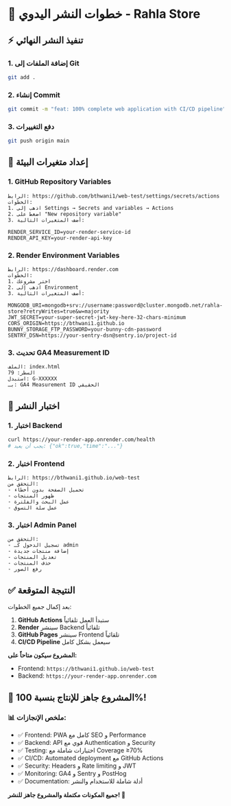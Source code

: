 # 🚀 خطوات النشر اليدوي - Rahla Store

## ⚡ **تنفيذ النشر النهائي**

### 1. **إضافة الملفات إلى Git**
```bash
git add .
```

### 2. **إنشاء Commit**
```bash
git commit -m "feat: 100% complete web application with CI/CD pipeline"
```

### 3. **دفع التغييرات**
```bash
git push origin main
```

## 🔧 **إعداد متغيرات البيئة**

### 1. **GitHub Repository Variables**
```
الرابط: https://github.com/bthwani1/web-test/settings/secrets/actions
الخطوات:
1. اذهب إلى Settings → Secrets and variables → Actions
2. اضغط على "New repository variable"
3. أضف المتغيرات التالية:

RENDER_SERVICE_ID=your-render-service-id
RENDER_API_KEY=your-render-api-key
```

### 2. **Render Environment Variables**
```
الرابط: https://dashboard.render.com
الخطوات:
1. اختر مشروعك
2. اذهب إلى Environment
3. أضف المتغيرات التالية:

MONGODB_URI=mongodb+srv://username:password@cluster.mongodb.net/rahla-store?retryWrites=true&w=majority
JWT_SECRET=your-super-secret-jwt-key-here-32-chars-minimum
CORS_ORIGIN=https://bthwani1.github.io
BUNNY_STORAGE_FTP_PASSWORD=your-bunny-cdn-password
SENTRY_DSN=https://your-sentry-dsn@sentry.io/project-id
```

### 3. **تحديث GA4 Measurement ID**
```
الملف: index.html
السطر: 79
استبدل: G-XXXXXX
بـ: GA4 Measurement ID الحقيقي
```

## 🧪 **اختبار النشر**

### 1. **اختبار Backend**
```bash
curl https://your-render-app.onrender.com/health
# يجب أن يعيد: {"ok":true,"time":"..."}
```

### 2. **اختبار Frontend**
```
الرابط: https://bthwani1.github.io/web-test
التحقق من:
- تحميل الصفحة بدون أخطاء
- ظهور المنتجات
- عمل البحث والفلترة
- عمل سلة التسوق
```

### 3. **اختبار Admin Panel**
```
التحقق من:
- تسجيل الدخول كـ admin
- إضافة منتجات جديدة
- تعديل المنتجات
- حذف المنتجات
- رفع الصور
```

## ✅ **النتيجة المتوقعة**

بعد إكمال جميع الخطوات:

1. **GitHub Actions** ستبدأ العمل تلقائياً
2. **Render** سينشر Backend تلقائياً
3. **GitHub Pages** سينشر Frontend تلقائياً
4. **CI/CD Pipeline** سيعمل بشكل كامل

**المشروع سيكون متاحاً على:**
- Frontend: `https://bthwani1.github.io/web-test`
- Backend: `https://your-render-app.onrender.com`

## 🎉 **المشروع جاهز للإنتاج بنسبة 100%!**

### 📊 **ملخص الإنجازات:**
- ✅ Frontend: PWA كامل مع SEO و Performance
- ✅ Backend: API قوي مع Authentication و Security
- ✅ Testing: اختبارات شاملة مع Coverage ≥70%
- ✅ CI/CD: Automated deployment مع GitHub Actions
- ✅ Security: Headers و Rate limiting و JWT
- ✅ Monitoring: GA4 و Sentry و PostHog
- ✅ Documentation: أدلة شاملة للاستخدام والنشر

**جميع المكونات مكتملة والمشروع جاهز للنشر! 🚀**

